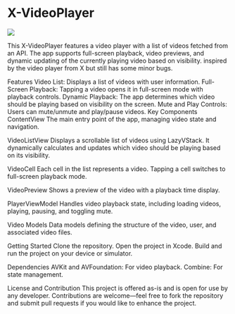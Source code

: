 # X-VideoPlayer

![](demo.gif)


This X-VideoPlayer features a video player with a list of videos fetched from an API. The app supports full-screen playback, video previews, and dynamic updating of the currently playing video based on visibility. inspired by the video player from X but still has some minor bugs. 

Features
Video List: Displays a list of videos with user information.
Full-Screen Playback: Tapping a video opens it in full-screen mode with playback controls.
Dynamic Playback: The app determines which video should be playing based on visibility on the screen.
Mute and Play Controls: Users can mute/unmute and play/pause videos.
Key Components
ContentView
The main entry point of the app, managing video state and navigation.

VideoListView
Displays a scrollable list of videos using LazyVStack. It dynamically calculates and updates which video should be playing based on its visibility.

VideoCell
Each cell in the list represents a video. Tapping a cell switches to full-screen playback mode.


VideoPreview
Shows a preview of the video with a playback time display.


PlayerViewModel
Handles video playback state, including loading videos, playing, pausing, and toggling mute.


Video Models
Data models defining the structure of the video, user, and associated video files.


Getting Started
Clone the repository.
Open the project in Xcode.
Build and run the project on your device or simulator.

Dependencies
AVKit and AVFoundation: For video playback.
Combine: For state management.

License and Contribution
This project  is offered as-is and is open for use by any developer. Contributions are welcome—feel free to fork the repository and submit pull requests if you would like to enhance the project.